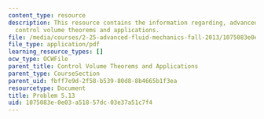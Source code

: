 ```yaml
---
content_type: resource
description: This resource contains the information regarding, advanced fluid mechanics,
  control volume theorems and applications.
file: /media/courses/2-25-advanced-fluid-mechanics-fall-2013/1075083e0e03a51857dc03e37a51c7f4_MIT2_25F13_Shapi5.13_Prob.pdf
file_type: application/pdf
learning_resource_types: []
ocw_type: OCWFile
parent_title: Control Volume Theorems and Applications
parent_type: CourseSection
parent_uid: fbff7e9d-2f58-b539-80d8-8b4665b1f3ea
resourcetype: Document
title: Problem 5.13
uid: 1075083e-0e03-a518-57dc-03e37a51c7f4
---
```

